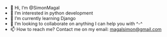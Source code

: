 - 👋 Hi, I’m @SimonMagal
- 👀 I’m interested in python development
- 🌱 I’m currently learning Django
- 💞️ I’m looking to collaborate on anything I can help you with ^-^
- 📫 How to reach me? Contact me on my email: magalsimon@gmail.com

<!---
SimonMagal/SimonMagal is a ✨ special ✨ repository because its `README.md` (this file) appears on your GitHub profile.
You can click the Preview link to take a look at your changes.
--->
